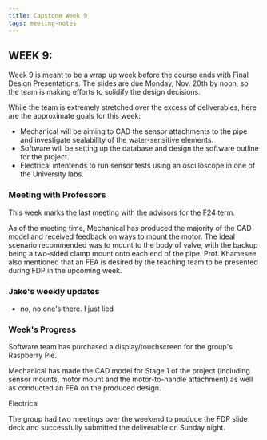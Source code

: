 ```yaml
---
title: Capstone Week 9
tags: meeting-notes
---
```

## WEEK 9: 
Week 9 is meant to be a wrap up week before the course ends with Final Design Presentations.
The slides are due Monday, Nov. 20th by noon, so the team is making efforts to solidify the design decisions.

While the team is extremely stretched over the excess of deliverables, here are the approximate goals for this week:
- Mechanical will be aiming to CAD the sensor attachments to the pipe and investigate sealability of the water-sensitive elements.
- Software will be setting up the database and design the software outline for the project.
- Electrical intentends to run sensor tests using an oscilloscope in one of the University labs.

### Meeting with Professors
This week marks the last meeting with the advisors for the F24 term.

As of the meeting time, Mechanical has produced the majority of the CAD model and received feedback on ways to mount the motor.
The ideal scenario recommended was to mount to the body of valve, with the backup being a two-sided clamp mount onto each end of the pipe.
Prof. Khamesee also mentioned that an FEA is desired by the teaching team to be presented during FDP in the upcoming week.

### Jake's weekly updates 
- no, no one's there. I just lied

### Week's Progress
Software team has purchased a display/touchscreen for the group's Raspberry Pie.

Mechanical has made the CAD model for Stage 1 of the project (including sensor mounts, motor mount and the motor-to-handle attachment) as well as conducted an FEA on the produced design.

Electrical 

The group had two meetings over the weekend to produce the FDP slide deck and successfully submitted the deliverable on Sunday night.
